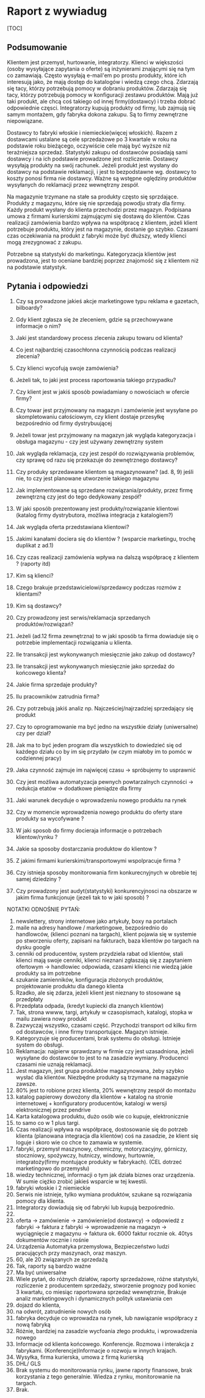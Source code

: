 # Raport z wywiadug



[TOC]


## Podsumowanie

Klientem jest przemysł, hurtowanie, integratorzy. 
Klienci w większości (osoby wysyłające zapytania o oferte) są inżynierami znającymi się na tym co zamawiają.
Często wysyłają e-mail'em po prostu produkty, które ich interesują jako, że mają dostęp do katalogów i wiedzą czego chcą.
Zdarzają się tacy, którzy potrzebują pomocy w dobraniu produktów.
Zdarzają się tacy, którzy potrzebują pomocy w konfiguracji zestawu produktów. Mają już taki produkt, ale chcą coś takiego od innej firmy(dostawcy) i trzeba dobrać odpowiednie częsci.
Integratorzy kupują produkty od firmy, lub zajmują się samym montażem, gdy fabryka dokona zakupu. Są to firmy zewnętrzne niepowiązane.

Dostawcy to fabryki włoskie i niemieckie(więcej włoskich).
Razem z dostawcami ustalane są cele sprzedażowe po 3 kwartale w roku na podstawie roku bieżącego, oczywiście cele mają być wyższe niż terażniejsza sprzedaż.
Statystyki zakupu od dostawców posiadają sami dostawcy i na ich podstawie prowadzone jest rozliczenie.
Dostawcy wysyłają produkty na swój rachunek.
Jeżeli produkt jest wysłany do dostawcy na podstawie reklamacji, i jest to bezpodstawne wg. dostawcy to koszty ponosi firma nie dostawcy.
Ważne są wstępne oględziny produktów wysyłanych do reklamacji przez wewnętrzny zespół.

Na magazynie trzymane na stałe sa produkty często się sprzdające.
Produkty z magazynu, które się nie sprzedają powodju straty dla firmy.
Każdy produkt wysłany do klienta przechodzi przez magazyn.
Podpisana umowa z firmami kurierskimi zajmującymi się dostawą do klientów.
Czas realizacji zamówienia bardzo wpływa na współpracę z klientem, jeżeli klient potrzebuje produktu, który jest na magazynie, dostanie go szybko.
Czasami czas oczekiwania na produkt z fabryki może być dłuższy, wtedy klienci mogą zrezygnować z zakupu.

Potrzebne są statystyki do marketingu.
Kategoryzacja klientów jest prowadzona, jest to oceniane bardziej poprzez znajomość się z klientem niż na podstawie statystyk.



## Pytania i odpowiedzi

1. Czy są prowadzone jakieś akcje marketingowe typu reklama e gazetach, bilboardy?

2. Gdy klient zgłasza się że zleceniem, gdzie są przechowywane informacje o nim?

3. Jaki jest standardowy process zlecenia zakupu towaru od klienta?
4. Co jest najbardziej czasochłonna czynnością podczas realizacji zlecenia?
5. Czy klienci wycofują swoje zamówienia?
6. Jeżeli tak, to jaki jest process raportowania takiego przypadku?
7. Czy klient jest w jakiś sposób powiadamiany o nowościach w ofercie firmy?
8. Czy towar jest przyjmowany na magazyn i zamówienie jest wysyłane po skompletowaniu całościowym, czy klient dostaje przesyłkę bezpośrednio od firmy dystrybuującej
9. Jeżeli towar jest przyjmowany na magazyn jak wygląda kategoryzacja i obsługa magazynu - czy jest używany zewnętrzny system
10. Jak wygląda reklamacja, czy jest zespół do rozwiązywania problemów, czy sprawę od razu się przekazuje do zewnętrznego dostawcy?
11. Czy produky sprzedawane klientom są magazynowane? (ad. 8, 9) jeśli nie, to czy jest planowane utworzenie takiego magazynu
12. Jak implementowane są sprzedane rozwiązania/produkty, przez firmę zewnętrzną czy jest do tego dedykowany zespół?
13. W jaki sposób prezentowany jest produkty/rozwiązanie klientowi (katalog firmy dystrybutora, możliwa integracja z katalogiem?)
14. Jak wygląda oferta przedstawiana klientowi?
15. Jakimi kanałami dociera się do klientów ? (wsparcie marketingu, trochę duplikat z ad.1)
16. Czy czas realizacji zamówienia wpływa na dalszą współpracę z klientem ? (raporty itd)
17. Kim są klienci?
18. Czego brakuje przedstawicielowi/sprzedawcy podczas rozmów z klientami?
19. Kim są dostawcy?
20. Czy prowadzony jest serwis/reklamacja sprzedanych produktów/rozwiązań?
21. Jeżeli (ad.12 firma zewnętrzna) to w jaki sposób ta firma dowiaduje się o potrzebie implementacji rozwiązania u klienta.
22. Ile transakcji jest wykonywanych miesięcznie jako zakup od dostawcy?
23. Ile transakcji jest wykonywanych miesięcznie jako sprzedaż do końcowego klienta?
24. Jakie firma sprzedaje produkty?
25. Ilu pracowników zatrudnia firma?
26. Czy potrzebują jakiś analiz np. Najcześciej/najrzadziej sprzedający się produkt
27. Czy to oprogramowanie ma być jedno na wszystkie działy (uniwersalne) czy per dział?
28. Jak ma to być jeden program dla wszystkich to dowiedzieć się od każdego działu co by im się przydało (w czym miałoby im to pomóc w codziennej pracy)
29. Jaka czynność zajmuje im najwięcej czasu -> spróbujemy to usprawnić
30. Czy jest możliwa automatyzacja pewnych powtarzalnych czynności -> redukcja etatów -> dodatkowe pieniądze dla firmy
31. Jaki warunek decyduje o wprowadzeniu nowego produktu na rynek
32. Czy w momencie wprowadzenia nowego produktu do oferty stare produkty sa wycofywane ?
33. W jaki sposob do firmy docieraja informacje o potrzebach klientow/rynku ?
34. Jakie sa sposoby dostarczania produktow do klientow ?
35. Z jakimi firmami kurierskimi/transportowymi wspolpracuje firma ?
36. Czy istnieja sposoby monitorowania firm konkurecnyjnych w obrebie tej samej dziedziny ?
37. Czy prowadzony jest audyt(statystyki) konkurencyjnosci na obszarze w jakim firma funkcjonuje  (jezeli tak to w jaki sposob) ?

NOTATKI ODNOŚNIE PYTAŃ:

1. newslettery, strony internetowe jako artykuły, boxy na portalach
2. maile na adresy handlowe / marketingowe, bezpośrednio do handlowców, (klienci poznani na targach), klient pojawia się w systemie po stworzeniu oferty, zapisani na fakturach, baza klientów po targach na dysku google
3. cenniki od producentów, system przydziela rabat od klientów, stali klienci mają swoje cenniki, klienci nieznani zgłaszają się z zapytaniem ofertowym -> handlowiec odpowiada, czasami klienci nie wiedzą jakie produkty sa im potrzebne
4. szukanie zamienników, konfiguracja złożonych produktów, projektowanie produktu dla danego klienta
5. Rzadko, ale się zdarza, jeżeli klient jest nieznany to stosowane są przedpłaty
6. Przedpłata odpada, (kredyt kupiecki dla znanych klientów)
7. Tak, strona wwww, targi, artykuły w czasopismach, katalogi, stopka w mailu zawiera nowy produkt
8. Zazwyczaj wszystko, czasami część. Przychodzi transport od kilku firm od dostawców, i inne firmy transportujące. Magazyn istnieje.
9. Kategoryzuje się producentami, brak systemu do obsługi. Istnieje system do obsługi.
10. Reklamacja: najpierw sprawdzany w firmie czy jest uzasadniona, jeżeli wysyłane do dostawców to jest to na zasadzie wymiany. Producenci czasami nie uznają reklamacji.
11. Jest magazyn, jest grupa produktów magazynowana, żeby szybko wysłać dla klientów. Niezbędne produkty są trzymane na magazynie zawsze.
12. 80% jest to robione przez klienta, 20% wewnętrzny zespół do montażu
13. katalog papierowy dowożony dla klientów + katalog na stronie internetowej + konfiguratory producentów, katalogi w wersji elektronicznej przez pendrive
14. Karta katalogowa produktu, dużo osób wie co kupuje, elektronicznie
15. to samo co w 1 plus targi.
16. Czas realizacji wpływa na współpracę, dostosowanie się do potrzeb klienta (planowana integracja dla klientów) coś na zasadzie, że klient się loguje i skoro wie co chce to zamawia w systemie.
17. fabryki, przemysł maszynowy, chemiczny, motoryzacyjny, górniczy, stoczniowy, spożywczy, hutniczy, windowy, hurtownie, integratoży(firmy montujące produkty w fabrykach). (CEL dotrzeć marketingowo do przemysłu)
18. wiedzy technicznej, informacji o tym jak działa biznes oraz urządzenia. W sumie ciężko zrobić jakieś wsparcie w tej kwestii.
19. fabryki włoskie i 2 niemieckie
20. Serwis nie istnieje, tylko wymiana produktów, szukane są rozwiązania pomocy dla klienta.
21. Integratorzy dowiadują się od fabryki lub kupują bezpośrednio.
22. 
23. oferta -> zamówienie -> zamówienie(od dostawcy) -> odpowiedź z fabryki -> faktura z fabryki -> wprowadzenie na magazyn -> wyciągnięcie z magazynu -> faktura ok. 6000 faktur rocznie ok. 40tys dokumentów rocznie i rośnie
24. Urządzenia Automatyka przemysłowa, Bezpieczeństwo ludzi pracujących przy maszynach, oraz maszyn.
25. 60, ale 20 związanych ze sprzedażą
26. Tak, raporty są bardzo ważne
27. Ma być uniwersalne
28. Wiele pytań, do różnych działów, raporty sprzedażowe, różne statystyki, rozliczenie z producentem sprzedaży, stworzenie prognozy pod koniec 3 kwartału, co miesiąc raportowana sprzedaż wewnętrznie, Brakuje analiz marketingowych i dynamicznych polityk ustawiania cen
29. dojazd do klienta, 
30. na odwrót, zatrudnienie nowych osób
31. fabryka decyduje co wprowadza na rynek, lub nawiązanie współpracy z nową fabryką
32. Różnie, bardziej na zasadzie wycfoania złego produktu, i wprowadzenia nowego
33. Informacje od klienta końcowego. Konferencje. Rozmowa i interakcja z fabrykami. (Konferencje)Informacje o rozwoju w innych krajach. 
34. Wysyłka, firma kurierska, umowa z firmą kurierską
35. DHL/ GLS
36. Brak systemu do monitorowania rynku, jawne raporty finansowe, brak korzystania z tego generalnie. Wiedza z rynku, monitorowanie na targach.
37. Brak.
